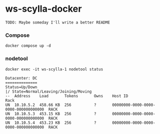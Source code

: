 # ws-scylla-docker

`TODO: Maybe someday I'll write a better README`

### Compose

```shell
docker compose up -d
```
### nodetool

```shell
docker exec -it ws-scylla-1 nodetool status
```
```shell
Datacenter: DC
==============
Status=Up/Down
|/ State=Normal/Leaving/Joining/Moving
--  Address    Load       Tokens       Owns    Host ID                               Rack
UN  10.10.5.2  458.66 KB  256          ?       00000000-0000-0000-0000-000000000000  RACK
UN  10.10.5.3  453.15 KB  256          ?       00000000-0000-0000-0000-000000000000  RACK
UN  10.10.5.4  453.23 KB  256          ?       00000000-0000-0000-0000-000000000000  RACK
```
